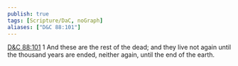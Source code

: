 ```yaml
---
publish: true
tags: [Scripture/DaC, noGraph]
aliases: ["D&C 88:101"]
---
```

[D&C 88:101](https://churchofjesuschrist.org/study/scriptures/dc-testament/dc/88?lang=eng&id=p101#p101) 1 And these are the rest of the dead; and they live not again until the thousand years are ended, neither again, until the end of the earth.
